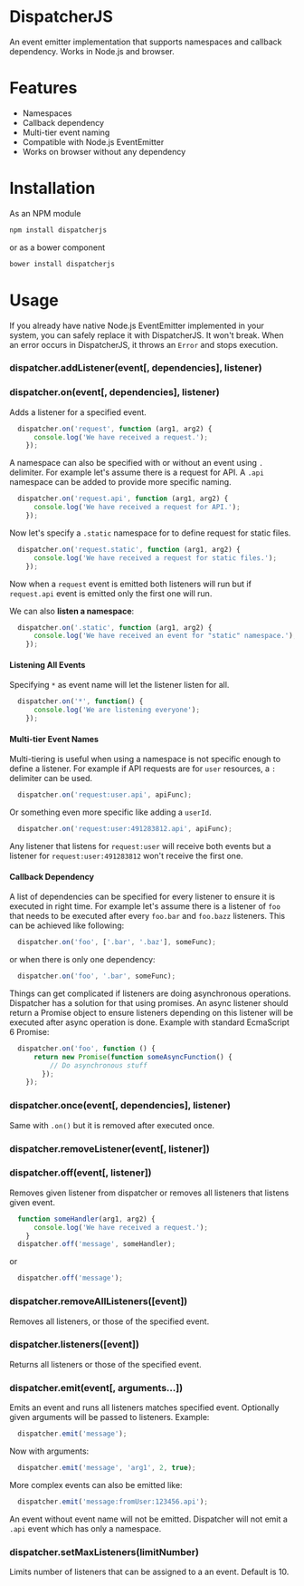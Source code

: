 DispatcherJS
============

An event emitter implementation that supports namespaces and callback dependency. Works in Node.js and browser.

# Features
- Namespaces
- Callback dependency
- Multi-tier event naming
- Compatible with Node.js EventEmitter
- Works on browser without any dependency

# Installation
As an NPM module
```sh
npm install dispatcherjs
```
or as a bower component
```sh
bower install dispatcherjs
```

# Usage
If you already have native Node.js EventEmitter implemented in your system, you can safely replace it with DispatcherJS. It won't break. When an error occurs in DispatcherJS, it throws an ```Error``` and stops execution.


### dispatcher.addListener(event[, dependencies], listener)
### dispatcher.on(event[, dependencies], listener)
Adds a listener for a specified event.
```javascript
  dispatcher.on('request', function (arg1, arg2) {
      console.log('We have received a request.');
    });
```
A namespace can also be specified with or without an event using <code>.</code> delimiter. For example let's assume there is a request for API. A ```.api``` namespace can be added to provide more specific naming.

```javascript
  dispatcher.on('request.api', function (arg1, arg2) {
      console.log('We have received a request for API.');
    });
```

Now let's specify a ```.static``` namespace for to define request for static files.
```javascript
  dispatcher.on('request.static', function (arg1, arg2) {
      console.log('We have received a request for static files.');
    });
```

Now when a ```request``` event is emitted both listeners will run but if ```request.api``` event is emitted only the first one will run.

We can also **listen a namespace**:
```javascript
  dispatcher.on('.static', function (arg1, arg2) {
      console.log('We have received an event for "static" namespace.');
    });
```

#### Listening All Events
Specifying <code>*</code> as event name will let the listener listen for all.
```javascript
  dispatcher.on('*', function() {
      console.log('We are listening everyone');
    });
```

#### Multi-tier Event Names
Multi-tiering is useful when using a namespace is not specific enough to define a listener. For example if API requests are for <code>user</code> resources, a <code>:</code> delimiter can be used.

```javascript
  dispatcher.on('request:user.api', apiFunc);
```
Or something even more specific like adding a <code>userId</code>.

```javascript
  dispatcher.on('request:user:491283812.api', apiFunc);
```
Any listener that listens for <code>request:user</code> will receive both events but a listener for <code>request:user:491283812</code> won't receive the first one.

#### Callback Dependency
A list of dependencies can be specified for every listener to ensure it is executed in right time. For example let's assume there is a listener of <code>foo</code> that needs to be executed after every <code>foo.bar</code> and <code>foo.bazz</code> listeners. This can be achieved like following:

```javascript
  dispatcher.on('foo', ['.bar', '.baz'], someFunc);
```
or when there is only one dependency:

```javascript
  dispatcher.on('foo', '.bar', someFunc);
```

Things can get complicated if listeners are doing asynchronous operations. Dispatcher has a solution for that using promises. An async listener should return a Promise object to ensure listeners depending on this listener will be executed after async operation is done. Example with standard EcmaScript 6 Promise:

```javascript
  dispatcher.on('foo', function () {
      return new Promise(function someAsyncFunction() {
          // Do asynchronous stuff
        });
    });
```

### dispatcher.once(event[, dependencies], listener)
Same with <code>.on()</code> but it is removed after executed once.

### dispatcher.removeListener(event[, listener])
### dispatcher.off(event[, listener])
Removes given listener from dispatcher or removes all listeners that listens given event.
```javascript
  function someHandler(arg1, arg2) {
      console.log('We have received a request.');
    }
  dispatcher.off('message', someHandler);
```
or
```javascript
  dispatcher.off('message');
```

### dispatcher.removeAllListeners([event])
Removes all listeners, or those of the specified event.

### dispatcher.listeners([event])
Returns all listeners or those of the specified event.

### dispatcher.emit(event[, arguments...])
Emits an event and runs all listeners matches specified event. Optionally given arguments will be passed to listeners. Example:
```javascript
  dispatcher.emit('message');
```
Now with arguments:
```javascript
  dispatcher.emit('message', 'arg1', 2, true);
```
More complex events can also be emitted like:

```javascript
  dispatcher.emit('message:fromUser:123456.api');
```
An event without event name will not be emitted. Dispatcher will not emit a <code>.api</code> event which has only a namespace.

### dispatcher.setMaxListeners(limitNumber)
Limits number of listeners that can be assigned to a an event. Default is 10.
